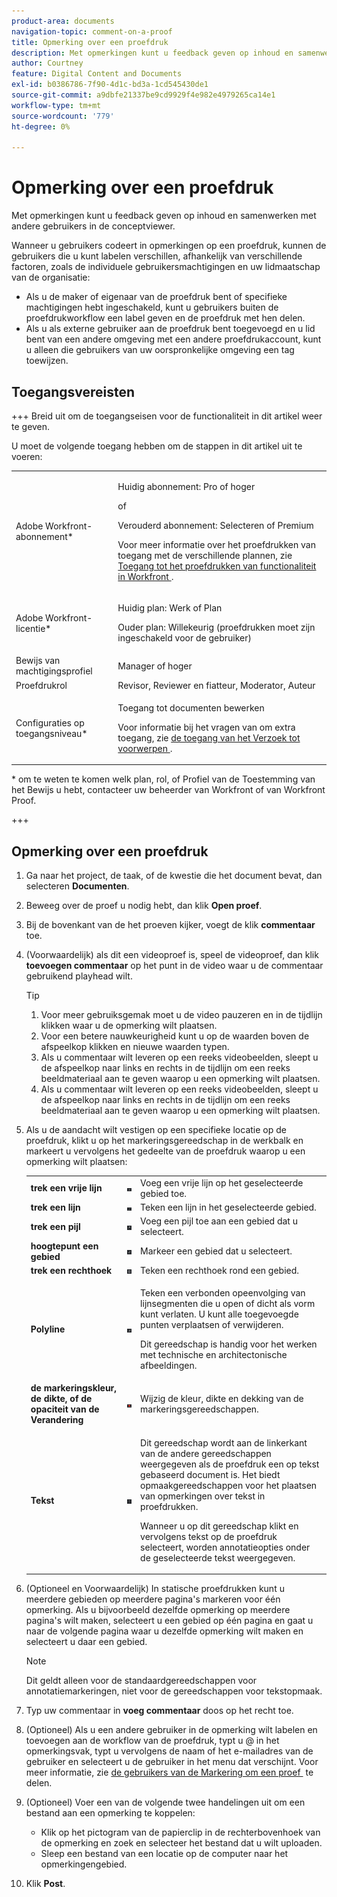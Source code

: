 ```yaml
---
product-area: documents
navigation-topic: comment-on-a-proof
title: Opmerking over een proefdruk
description: Met opmerkingen kunt u feedback geven op inhoud en samenwerken met andere gebruikers in de conceptviewer.
author: Courtney
feature: Digital Content and Documents
exl-id: b0386786-7f90-4d1c-bd3a-1cd545430de1
source-git-commit: a9dbfe21337be9cd9929f4e982e4979265ca14e1
workflow-type: tm+mt
source-wordcount: '779'
ht-degree: 0%

---
```


# Opmerking over een proefdruk

<!-- Audited: 5/2025 -->

Met opmerkingen kunt u feedback geven op inhoud en samenwerken met andere gebruikers in de conceptviewer.

Wanneer u gebruikers codeert in opmerkingen op een proefdruk, kunnen de gebruikers die u kunt labelen verschillen, afhankelijk van verschillende factoren, zoals de individuele gebruikersmachtigingen en uw lidmaatschap van de organisatie:

* Als u de maker of eigenaar van de proefdruk bent of specifieke machtigingen hebt ingeschakeld, kunt u gebruikers buiten de proefdrukworkflow een label geven en de proefdruk met hen delen.
* Als u als externe gebruiker aan de proefdruk bent toegevoegd en u lid bent van een andere omgeving met een andere proefdrukaccount, kunt u alleen die gebruikers van uw oorspronkelijke omgeving een tag toewijzen. <!--For more information, see [Proofing collaboration limitations with people outside of your organization](../../../../review-and-approve-work/proofing/tips-tricks-and-troubleshooting/collaboration-with-members-outside-of-your-organization.md)-->

## Toegangsvereisten

+++ Breid uit om de toegangseisen voor de functionaliteit in dit artikel weer te geven.

U moet de volgende toegang hebben om de stappen in dit artikel uit te voeren:

<table style="table-layout:auto"> 
 <col> 
 <col> 
 <tbody> 
  <tr> 
   <td role="rowheader">Adobe Workfront-abonnement*</td> 
   <td> <p>Huidig abonnement: Pro of hoger</p> <p>of</p> <p>Verouderd abonnement: Selecteren of Premium</p> <p>Voor meer informatie over het proefdrukken van toegang met de verschillende plannen, zie <a href="/help/quicksilver/administration-and-setup/manage-workfront/configure-proofing/access-to-proofing-functionality.md" class="MCXref xref"> Toegang tot het proefdrukken van functionaliteit in Workfront </a>.</p> </td> 
  </tr> 
  <tr> 
   <td role="rowheader">Adobe Workfront-licentie*</td> 
   <td> <p>Huidig plan: Werk of Plan</p> <p>Ouder plan: Willekeurig (proefdrukken moet zijn ingeschakeld voor de gebruiker)</p> </td> 
  </tr> 
  <tr> 
   <td role="rowheader">Bewijs van machtigingsprofiel </td> 
   <td>Manager of hoger</td> 
  </tr> 
  <tr> 
   <td role="rowheader">Proefdrukrol</td> 
   <td>Revisor, Reviewer en fiatteur, Moderator, Auteur</td> 
  </tr> 
  <tr> 
   <td role="rowheader">Configuraties op toegangsniveau*</td> 
   <td> <p>Toegang tot documenten bewerken</p> <p>Voor informatie bij het vragen van om extra toegang, zie <a href="../../../../workfront-basics/grant-and-request-access-to-objects/request-access.md" class="MCXref xref"> de toegang van het Verzoek tot voorwerpen </a>.</p> </td> 
  </tr> 
 </tbody> 
</table>

&#42; om te weten te komen welk plan, rol, of Profiel van de Toestemming van het Bewijs u hebt, contacteer uw beheerder van Workfront of van Workfront Proof.

+++

## Opmerking over een proefdruk

1. Ga naar het project, de taak, of de kwestie die het document bevat, dan selecteren **Documenten**.
1. Beweeg over de proef u nodig hebt, dan klik **Open proef**.

1. Bij de bovenkant van de het proeven kijker, voegt de klik **commentaar** toe.
1. (Voorwaardelijk) als dit een videoproef is, speel de videoproef, dan klik **toevoegen commentaar** op het punt in de video waar u de commentaar gebruikend playhead wilt.

   >[!TIP]
   >
   >1. Voor meer gebruiksgemak moet u de video pauzeren en in de tijdlijn klikken waar u de opmerking wilt plaatsen.
   >1. Voor een betere nauwkeurigheid kunt u op de waarden boven de afspeelkop klikken en nieuwe waarden typen.
   >1. Als u commentaar wilt leveren op een reeks videobeelden, sleept u de afspeelkop naar links en rechts in de tijdlijn om een reeks beeldmateriaal aan te geven waarop u een opmerking wilt plaatsen.
   >1. Als u commentaar wilt leveren op een reeks videobeelden, sleept u de afspeelkop naar links en rechts in de tijdlijn om een reeks beeldmateriaal aan te geven waarop u een opmerking wilt plaatsen.

1. Als u de aandacht wilt vestigen op een specifieke locatie op de proefdruk, klikt u op het markeringsgereedschap in de werkbalk en markeert u vervolgens het gedeelte van de proefdruk waarop u een opmerking wilt plaatsen:

   <table style="table-layout:auto"> 
    <col> 
    <col> 
    <col> 
    <tbody> 
     <tr> 
      <td role="rowheader"><strong> trek een vrije lijn </strong> </td> 
      <td> <img src="assets/freehand-line.png"> </td> 
      <td>Voeg een vrije lijn op het geselecteerde gebied toe.</td> 
     </tr> 
     <tr> 
      <td role="rowheader"><strong> trek een lijn </strong> </td> 
      <td> <img src="assets/line.png"> </td> 
      <td>Teken een lijn in het geselecteerde gebied.</td> 
     </tr> 
     <tr> 
      <td role="rowheader"><strong> trek een pijl </strong> </td> 
      <td> <img src="assets/arrow.png"> </td> 
      <td>Voeg een pijl toe aan een gebied dat u selecteert.</td> 
     </tr> 
     <tr> 
      <td role="rowheader"><strong> hoogtepunt een gebied </strong> </td> 
      <td> <img src="assets/highlight.png"> </td> 
      <td>Markeer een gebied dat u selecteert.</td> 
     </tr> 
     <tr> 
      <td role="rowheader"><strong> trek een rechthoek </strong> </td> 
      <td> <img src="assets/rectangle.png"> </td> 
      <td>Teken een rechthoek rond een gebied.</td> 
     </tr> 
     <tr> 
      <td role="rowheader"><strong> Polyline </strong> </td> 
      <td> <img src="assets/polyline.png"> </td> 
      <td> <p>Teken een verbonden opeenvolging van lijnsegmenten die u open of dicht als vorm kunt verlaten. U kunt alle toegevoegde punten verplaatsen of verwijderen. </p> <p>Dit gereedschap is handig voor het werken met technische en architectonische afbeeldingen.</p> </td> 
     </tr> 
     <tr> 
      <td role="rowheader"><strong> de markeringskleur, de dikte, of de opaciteit van de Verandering </strong> </td> 
      <td> <img src="assets/change-color.png"> </td> 
      <td>Wijzig de kleur, dikte en dekking van de markeringsgereedschappen.</td> 
     </tr> 
     <tr> 
      <td role="rowheader"><strong> Tekst </strong> </td> 
      <td> <img src="assets/copy-of-text.png"> </td> 
      <td> <p>Dit gereedschap wordt aan de linkerkant van de andere gereedschappen weergegeven als de proefdruk een op tekst gebaseerd document is. Het biedt opmaakgereedschappen voor het plaatsen van opmerkingen over tekst in proefdrukken. <br></p> <p>Wanneer u op dit gereedschap klikt en vervolgens tekst op de proefdruk selecteert, worden annotatieopties onder de geselecteerde tekst weergegeven.<br></p> </td> 
     </tr> 
    </tbody> 
   </table>

1. (Optioneel en Voorwaardelijk) In statische proefdrukken kunt u meerdere gebieden op meerdere pagina&#39;s markeren voor één opmerking. Als u bijvoorbeeld dezelfde opmerking op meerdere pagina&#39;s wilt maken, selecteert u een gebied op één pagina en gaat u naar de volgende pagina waar u dezelfde opmerking wilt maken en selecteert u daar een gebied.

   >[!NOTE]
   >
   >Dit geldt alleen voor de standaardgereedschappen voor annotatiemarkeringen, niet voor de gereedschappen voor tekstopmaak.

1. Typ uw commentaar in **voeg commentaar** doos op het recht toe.
1. (Optioneel) Als u een andere gebruiker in de opmerking wilt labelen en toevoegen aan de workflow van de proefdruk, typt u @ in het opmerkingsvak, typt u vervolgens de naam of het e-mailadres van de gebruiker en selecteert u de gebruiker in het menu dat verschijnt. Voor meer informatie, zie [&#x200B; de gebruikers van de Markering om een proef &#x200B;](../../../../review-and-approve-work/proofing/reviewing-proofs-within-workfront/comment-on-a-proof/tag-users-to-share-proof.md) te delen.
1. (Optioneel) Voer een van de volgende twee handelingen uit om een bestand aan een opmerking te koppelen:

   * Klik op het pictogram van de papierclip in de rechterbovenhoek van de opmerking en zoek en selecteer het bestand dat u wilt uploaden.
   * Sleep een bestand van een locatie op de computer naar het opmerkingengebied.

1. Klik **Post**.
